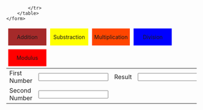 <!DOCTYPE html>
<html lang="en">
<head>
    <meta charset="UTF-8">
    <title>Title</title>
</head>
<body>

<div class="form-container">
    <form action="data_save.html" method="post">
        <table>
            <tr>
                <td>First Number</td>
                <td><input name="FirstNumber" type="number"></td>
                <td>Result</td>
                <td><input name="Result"type="number"></td>
            </tr>
            <tr>
                <td>Second Number</td>
                <td><input name="SecondNumber" type="number"></td>

            </tr>
        </table>
    </form>
</div>

<div  class="adhoc-container">
    <div style="background-color: brown;height: 30px;width: 20%;float: left;margin:5px;text-align: center;padding-bottom: 15px;" class="left-container">
        <p>Addition</p>
    </div>
    <div style="background-color: yellow;height: 30px;width: 20%;float: left;margin:5px;text-align: center;padding-bottom: 15px;" class="left-container">
        <p>Substraction</p>
    </div>
    <div style="background-color: orangered;height: 30px;width: 20%;float: left;margin:5px;text-align: center;padding-bottom: 15px;" class="left-container">
        <p>Multiplication </p>
    </div>
    <div style="background-color: blue;height: 30px;width: 20%;float: left;margin:5px;text-align: center;padding-bottom: 15px;" class="left-container">
        <p>Division </p>
    </div>
    <div style="background-color: red;height: 30px;width: 20%;float: left;margin:5px;text-align: center;padding-bottom: 15px;" class="left-container">
        <p>Modulus </p>
    </div>

</body>
</html> 
